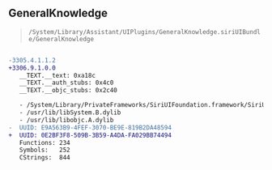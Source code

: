 ## GeneralKnowledge

> `/System/Library/Assistant/UIPlugins/GeneralKnowledge.siriUIBundle/GeneralKnowledge`

```diff

-3305.4.1.1.2
+3306.9.1.0.0
   __TEXT.__text: 0xa18c
   __TEXT.__auth_stubs: 0x4c0
   __TEXT.__objc_stubs: 0x2c40

   - /System/Library/PrivateFrameworks/SiriUIFoundation.framework/SiriUIFoundation
   - /usr/lib/libSystem.B.dylib
   - /usr/lib/libobjc.A.dylib
-  UUID: E9A563B9-4FEF-3070-BE9E-819B2DA48594
+  UUID: 0E2BF3F8-509B-3B59-A4DA-FA029BB74494
   Functions: 234
   Symbols:   252
   CStrings:  844

```
